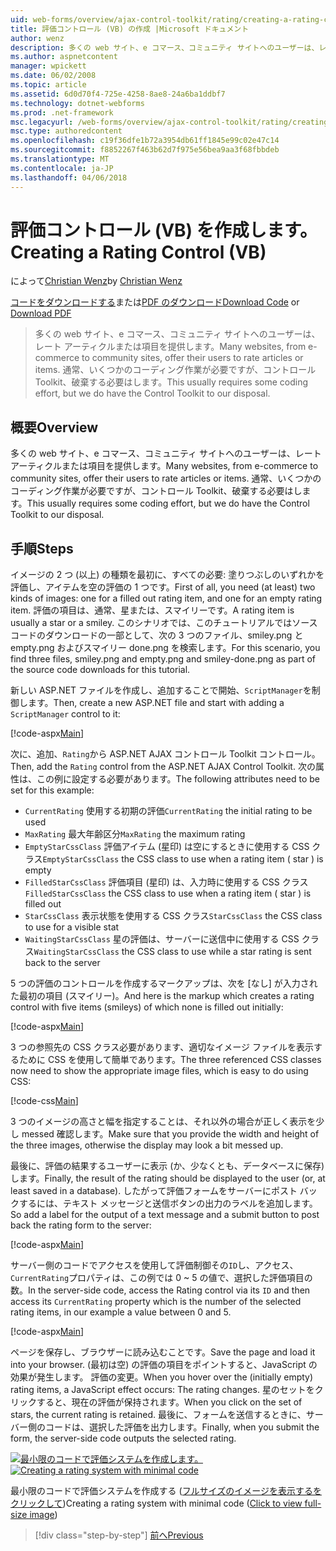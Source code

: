 ```yaml
---
uid: web-forms/overview/ajax-control-toolkit/rating/creating-a-rating-control-vb
title: 評価コントロール (VB) の作成 |Microsoft ドキュメント
author: wenz
description: 多くの web サイト、e コマース、コミュニティ サイトへのユーザーは、レート アーティクルまたは項目を提供します。 通常、いくつかのコーディング作業が必要ですが、.
ms.author: aspnetcontent
manager: wpickett
ms.date: 06/02/2008
ms.topic: article
ms.assetid: 6d0d70f4-725e-4258-8ae8-24a6ba1ddbf7
ms.technology: dotnet-webforms
ms.prod: .net-framework
msc.legacyurl: /web-forms/overview/ajax-control-toolkit/rating/creating-a-rating-control-vb
msc.type: authoredcontent
ms.openlocfilehash: c19f36dfe1b72a3954db61ff1845e99c02e47c14
ms.sourcegitcommit: f8852267f463b62d7f975e56bea9aa3f68fbbdeb
ms.translationtype: MT
ms.contentlocale: ja-JP
ms.lasthandoff: 04/06/2018
---
```

<a name="creating-a-rating-control-vb"></a><span data-ttu-id="bf034-104">評価コントロール (VB) を作成します。</span><span class="sxs-lookup"><span data-stu-id="bf034-104">Creating a Rating Control (VB)</span></span>
====================
<span data-ttu-id="bf034-105">によって[Christian Wenz](https://github.com/wenz)</span><span class="sxs-lookup"><span data-stu-id="bf034-105">by [Christian Wenz](https://github.com/wenz)</span></span>

<span data-ttu-id="bf034-106">[コードをダウンロードする](http://download.microsoft.com/download/9/3/f/93f8daea-bebd-4821-833b-95205389c7d0/rating0.vb.zip)または[PDF のダウンロード](http://download.microsoft.com/download/2/d/c/2dc10e34-6983-41d4-9c08-f78f5387d32b/rating0VB.pdf)</span><span class="sxs-lookup"><span data-stu-id="bf034-106">[Download Code](http://download.microsoft.com/download/9/3/f/93f8daea-bebd-4821-833b-95205389c7d0/rating0.vb.zip) or [Download PDF](http://download.microsoft.com/download/2/d/c/2dc10e34-6983-41d4-9c08-f78f5387d32b/rating0VB.pdf)</span></span>

> <span data-ttu-id="bf034-107">多くの web サイト、e コマース、コミュニティ サイトへのユーザーは、レート アーティクルまたは項目を提供します。</span><span class="sxs-lookup"><span data-stu-id="bf034-107">Many websites, from e-commerce to community sites, offer their users to rate articles or items.</span></span> <span data-ttu-id="bf034-108">通常、いくつかのコーディング作業が必要ですが、コントロール Toolkit、破棄する必要はします。</span><span class="sxs-lookup"><span data-stu-id="bf034-108">This usually requires some coding effort, but we do have the Control Toolkit to our disposal.</span></span>


## <a name="overview"></a><span data-ttu-id="bf034-109">概要</span><span class="sxs-lookup"><span data-stu-id="bf034-109">Overview</span></span>

<span data-ttu-id="bf034-110">多くの web サイト、e コマース、コミュニティ サイトへのユーザーは、レート アーティクルまたは項目を提供します。</span><span class="sxs-lookup"><span data-stu-id="bf034-110">Many websites, from e-commerce to community sites, offer their users to rate articles or items.</span></span> <span data-ttu-id="bf034-111">通常、いくつかのコーディング作業が必要ですが、コントロール Toolkit、破棄する必要はします。</span><span class="sxs-lookup"><span data-stu-id="bf034-111">This usually requires some coding effort, but we do have the Control Toolkit to our disposal.</span></span>

## <a name="steps"></a><span data-ttu-id="bf034-112">手順</span><span class="sxs-lookup"><span data-stu-id="bf034-112">Steps</span></span>

<span data-ttu-id="bf034-113">イメージの 2 つ (以上) の種類を最初に、すべての必要: 塗りつぶしのいずれかを評価し、アイテムを空の評価の 1 つです。</span><span class="sxs-lookup"><span data-stu-id="bf034-113">First of all, you need (at least) two kinds of images: one for a filled out rating item, and one for an empty rating item.</span></span> <span data-ttu-id="bf034-114">評価の項目は、通常、星または、スマイリーです。</span><span class="sxs-lookup"><span data-stu-id="bf034-114">A rating item is usually a star or a smiley.</span></span> <span data-ttu-id="bf034-115">このシナリオでは、このチュートリアルではソース コードのダウンロードの一部として、次の 3 つのファイル、smiley.png と empty.png およびスマイリー done.png を検索します。</span><span class="sxs-lookup"><span data-stu-id="bf034-115">For this scenario, you find three files, smiley.png and empty.png and smiley-done.png as part of the source code downloads for this tutorial.</span></span>

<span data-ttu-id="bf034-116">新しい ASP.NET ファイルを作成し、追加することで開始、`ScriptManager`を制御します。</span><span class="sxs-lookup"><span data-stu-id="bf034-116">Then, create a new ASP.NET file and start with adding a `ScriptManager` control to it:</span></span>

[!code-aspx[Main](creating-a-rating-control-vb/samples/sample1.aspx)]

<span data-ttu-id="bf034-117">次に、追加、`Rating`から ASP.NET AJAX コントロール Toolkit コントロール。</span><span class="sxs-lookup"><span data-stu-id="bf034-117">Then, add the `Rating` control from the ASP.NET AJAX Control Toolkit.</span></span> <span data-ttu-id="bf034-118">次の属性は、この例に設定する必要があります。</span><span class="sxs-lookup"><span data-stu-id="bf034-118">The following attributes need to be set for this example:</span></span>

- <span data-ttu-id="bf034-119">`CurrentRating` 使用する初期の評価</span><span class="sxs-lookup"><span data-stu-id="bf034-119">`CurrentRating` the initial rating to be used</span></span>
- <span data-ttu-id="bf034-120">`MaxRating` 最大年齢区分</span><span class="sxs-lookup"><span data-stu-id="bf034-120">`MaxRating` the maximum rating</span></span>
- <span data-ttu-id="bf034-121">`EmptyStarCssClass` 評価アイテム (星印) は空にするときに使用する CSS クラス</span><span class="sxs-lookup"><span data-stu-id="bf034-121">`EmptyStarCssClass` the CSS class to use when a rating item ( star ) is empty</span></span>
- <span data-ttu-id="bf034-122">`FilledStarCssClass` 評価項目 (星印) は、入力時に使用する CSS クラス</span><span class="sxs-lookup"><span data-stu-id="bf034-122">`FilledStarCssClass` the CSS class to use when a rating item ( star ) is filled out</span></span>
- <span data-ttu-id="bf034-123">`StarCssClass` 表示状態を使用する CSS クラス</span><span class="sxs-lookup"><span data-stu-id="bf034-123">`StarCssClass` the CSS class to use for a visible stat</span></span>
- <span data-ttu-id="bf034-124">`WaitingStarCssClass` 星の評価は、サーバーに送信中に使用する CSS クラス</span><span class="sxs-lookup"><span data-stu-id="bf034-124">`WaitingStarCssClass` the CSS class to use while a star rating is sent back to the server</span></span>

<span data-ttu-id="bf034-125">5 つの評価のコントロールを作成するマークアップは、次を [なし] が入力された最初の項目 (スマイリー)。</span><span class="sxs-lookup"><span data-stu-id="bf034-125">And here is the markup which creates a rating control with five items (smileys) of which none is filled out initially:</span></span>

[!code-aspx[Main](creating-a-rating-control-vb/samples/sample2.aspx)]

<span data-ttu-id="bf034-126">3 つの参照先の CSS クラス必要があります、適切なイメージ ファイルを表示するために CSS を使用して簡単であります。</span><span class="sxs-lookup"><span data-stu-id="bf034-126">The three referenced CSS classes now need to show the appropriate image files, which is easy to do using CSS:</span></span>

[!code-css[Main](creating-a-rating-control-vb/samples/sample3.css)]

<span data-ttu-id="bf034-127">3 つのイメージの高さと幅を指定することは、それ以外の場合が正しく表示を少し messed 確認します。</span><span class="sxs-lookup"><span data-stu-id="bf034-127">Make sure that you provide the width and height of the three images, otherwise the display may look a bit messed up.</span></span>

<span data-ttu-id="bf034-128">最後に、評価の結果するユーザーに表示 (か、少なくとも、データベースに保存) します。</span><span class="sxs-lookup"><span data-stu-id="bf034-128">Finally, the result of the rating should be displayed to the user (or, at least saved in a database).</span></span> <span data-ttu-id="bf034-129">したがって評価フォームをサーバーにポスト バックするには、テキスト メッセージと送信ボタンの出力のラベルを追加します。</span><span class="sxs-lookup"><span data-stu-id="bf034-129">So add a label for the output of a text message and a submit button to post back the rating form to the server:</span></span>

[!code-aspx[Main](creating-a-rating-control-vb/samples/sample4.aspx)]

<span data-ttu-id="bf034-130">サーバー側のコードでアクセスを使用して評価制御その`ID`し、アクセス、`CurrentRating`プロパティは、この例では 0 ~ 5 の値で、選択した評価項目の数。</span><span class="sxs-lookup"><span data-stu-id="bf034-130">In the server-side code, access the Rating control via its `ID` and then access its `CurrentRating` property which is the number of the selected rating items, in our example a value between 0 and 5.</span></span>

[!code-aspx[Main](creating-a-rating-control-vb/samples/sample5.aspx)]

<span data-ttu-id="bf034-131">ページを保存し、ブラウザーに読み込むことです。</span><span class="sxs-lookup"><span data-stu-id="bf034-131">Save the page and load it into your browser.</span></span> <span data-ttu-id="bf034-132">(最初は空) の評価の項目をポイントすると、JavaScript の効果が発生します。 評価の変更。</span><span class="sxs-lookup"><span data-stu-id="bf034-132">When you hover over the (initially empty) rating items, a JavaScript effect occurs: The rating changes.</span></span> <span data-ttu-id="bf034-133">星のセットをクリックすると、現在の評価が保持されます。</span><span class="sxs-lookup"><span data-stu-id="bf034-133">When you click on the set of stars, the current rating is retained.</span></span> <span data-ttu-id="bf034-134">最後に、フォームを送信するときに、サーバー側のコードは、選択した評価を出力します。</span><span class="sxs-lookup"><span data-stu-id="bf034-134">Finally, when you submit the form, the server-side code outputs the selected rating.</span></span>


<span data-ttu-id="bf034-135">[![最小限のコードで評価システムを作成します。](creating-a-rating-control-vb/_static/image2.png)](creating-a-rating-control-vb/_static/image1.png)</span><span class="sxs-lookup"><span data-stu-id="bf034-135">[![Creating a rating system with minimal code](creating-a-rating-control-vb/_static/image2.png)](creating-a-rating-control-vb/_static/image1.png)</span></span>

<span data-ttu-id="bf034-136">最小限のコードで評価システムを作成する ([フルサイズのイメージを表示するをクリックして](creating-a-rating-control-vb/_static/image3.png))</span><span class="sxs-lookup"><span data-stu-id="bf034-136">Creating a rating system with minimal code ([Click to view full-size image](creating-a-rating-control-vb/_static/image3.png))</span></span>

> [!div class="step-by-step"]
> [<span data-ttu-id="bf034-137">前へ</span><span class="sxs-lookup"><span data-stu-id="bf034-137">Previous</span></span>](creating-a-rating-control-cs.md)
